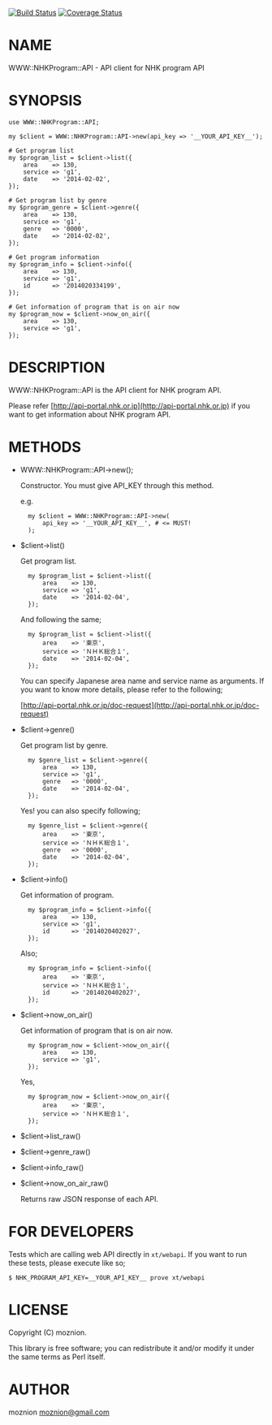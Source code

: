 [![Build Status](https://travis-ci.org/moznion/WWW-NHKProgram-API.png?branch=master)](https://travis-ci.org/moznion/WWW-NHKProgram-API) [![Coverage Status](https://coveralls.io/repos/moznion/WWW-NHKProgram-API/badge.png?branch=master)](https://coveralls.io/r/moznion/WWW-NHKProgram-API?branch=master)
# NAME

WWW::NHKProgram::API - API client for NHK program API

# SYNOPSIS

    use WWW::NHKProgram::API;

    my $client = WWW::NHKProgram::API->new(api_key => '__YOUR_API_KEY__');

    # Get program list
    my $program_list = $client->list({
        area    => 130,
        service => 'g1',
        date    => '2014-02-02',
    });

    # Get program list by genre
    my $program_genre = $client->genre({
        area    => 130,
        service => 'g1',
        genre   => '0000',
        date    => '2014-02-02',
    });

    # Get program information
    my $program_info = $client->info({
        area    => 130,
        service => 'g1',
        id      => '2014020334199',
    });

    # Get information of program that is on air now
    my $program_now = $client->now_on_air({
        area    => 130,
        service => 'g1',
    });

# DESCRIPTION

WWW::NHKProgram::API is the API client for NHK program API.

Please refer [http://api-portal.nhk.or.jp](http://api-portal.nhk.or.jp)
if you want to get information about NHK program API.

# METHODS

- WWW::NHKProgram::API->new();

    Constructor. You must give API\_KEY through this method.

    e.g.

        my $client = WWW::NHKProgram::API->new(
            api_key => '__YOUR_API_KEY__', # <= MUST!
        );

- $client->list()

    Get program list.

        my $program_list = $client->list({
            area    => 130,
            service => 'g1',
            date    => '2014-02-04',
        });

    And following the same;

        my $program_list = $client->list({
            area    => '東京',
            service => 'ＮＨＫ総合１',
            date    => '2014-02-04',
        });

    You can specify Japanese area name and service name as arguments.
    If you want to know more details, please refer to the following;

    [http://api-portal.nhk.or.jp/doc-request](http://api-portal.nhk.or.jp/doc-request)

- $client->genre()

    Get program list by genre.

        my $genre_list = $client->genre({
            area    => 130,
            service => 'g1',
            genre   => '0000',
            date    => '2014-02-04',
        });

    Yes! you can also specify following;

        my $genre_list = $client->genre({
            area    => '東京',
            service => 'ＮＨＫ総合１',
            genre   => '0000',
            date    => '2014-02-04',
        });

- $client->info()

    Get information of program.

        my $program_info = $client->info({
            area    => 130,
            service => 'g1',
            id      => '2014020402027',
        });

    Also;

        my $program_info = $client->info({
            area    => '東京',
            service => 'ＮＨＫ総合１',
            id      => '2014020402027',
        });

- $client->now\_on\_air()

    Get information of program that is on air now.

        my $program_now = $client->now_on_air({
            area    => 130,
            service => 'g1',
        });

    Yes,

        my $program_now = $client->now_on_air({
            area    => '東京',
            service => 'ＮＨＫ総合１',
        });

- $client->list\_raw()
- $client->genre\_raw()
- $client->info\_raw()
- $client->now\_on\_air\_raw()

    Returns raw JSON response of each API.

# FOR DEVELOPERS

Tests which are calling web API directly in `xt/webapi`. If you want to run these tests, please execute like so;

    $ NHK_PROGRAM_API_KEY=__YOUR_API_KEY__ prove xt/webapi

# LICENSE

Copyright (C) moznion.

This library is free software; you can redistribute it and/or modify
it under the same terms as Perl itself.

# AUTHOR

moznion <moznion@gmail.com>
